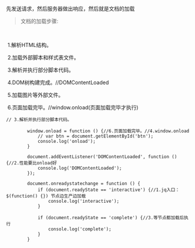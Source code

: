 先发送请求，然后服务器做出响应，然后就是文档的加载

> 文档的加载步骤:

​    

​            1.解析HTML结构。

​            2.加载外部脚本和样式表文件。

​            3.解析并执行部分脚本代码。

​            4.DOM树构建完成。//DOMContentLoaded

​            5.加载图片等外部文件。

​            6.页面加载完毕。//window.onload(页面加载完毕才执行)



```
// 3.解析并执行部分脚本代码。

        window.onload = function () {//6.页面加载完毕。//4.window.onload
            // var btn = document.getElementById('btn');
            console.log('onload');
        }

        document.addEventListener('DOMContentLoaded', function () {//2.性能要比onload好
            console.log('DOMContentLoaded');
        });

        document.onreadystatechange = function () {
            if (document.readyState == 'interactive') {//1.jq入口：$(function() {}) 节点边生产边加载
                console.log('interactive');
            }

            if (document.readyState == 'complete') {//3.等节点都加载后执行
                console.log('complete');
            }
        }
```

